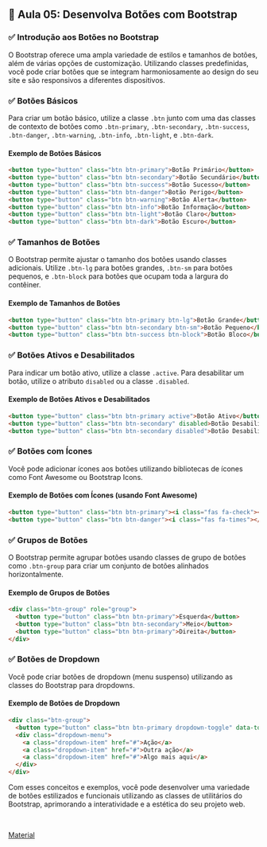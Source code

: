 ## 📝 Aula 05: Desenvolva Botões com Bootstrap

### ✅ Introdução aos Botões no Bootstrap

O Bootstrap oferece uma ampla variedade de estilos e tamanhos de botões, além de várias opções de customização. Utilizando classes predefinidas, você pode criar botões que se integram harmoniosamente ao design do seu site e são responsivos a diferentes dispositivos.

### ✅ Botões Básicos

Para criar um botão básico, utilize a classe `.btn` junto com uma das classes de contexto de botões como `.btn-primary`, `.btn-secondary`, `.btn-success`, `.btn-danger`, `.btn-warning`, `.btn-info`, `.btn-light`, e `.btn-dark`.

#### Exemplo de Botões Básicos

```html
<button type="button" class="btn btn-primary">Botão Primário</button>
<button type="button" class="btn btn-secondary">Botão Secundário</button>
<button type="button" class="btn btn-success">Botão Sucesso</button>
<button type="button" class="btn btn-danger">Botão Perigo</button>
<button type="button" class="btn btn-warning">Botão Alerta</button>
<button type="button" class="btn btn-info">Botão Informação</button>
<button type="button" class="btn btn-light">Botão Claro</button>
<button type="button" class="btn btn-dark">Botão Escuro</button>
```

### ✅ Tamanhos de Botões

O Bootstrap permite ajustar o tamanho dos botões usando classes adicionais. Utilize `.btn-lg` para botões grandes, `.btn-sm` para botões pequenos, e `.btn-block` para botões que ocupam toda a largura do contêiner.

#### Exemplo de Tamanhos de Botões

```html
<button type="button" class="btn btn-primary btn-lg">Botão Grande</button>
<button type="button" class="btn btn-secondary btn-sm">Botão Pequeno</button>
<button type="button" class="btn btn-success btn-block">Botão Bloco</button>
```

### ✅ Botões Ativos e Desabilitados

Para indicar um botão ativo, utilize a classe `.active`. Para desabilitar um botão, utilize o atributo `disabled` ou a classe `.disabled`.

#### Exemplo de Botões Ativos e Desabilitados

```html
<button type="button" class="btn btn-primary active">Botão Ativo</button>
<button type="button" class="btn btn-secondary" disabled>Botão Desabilitado</button>
<button type="button" class="btn btn-secondary disabled">Botão Desabilitado (Classe)</button>
```

### ✅ Botões com Ícones

Você pode adicionar ícones aos botões utilizando bibliotecas de ícones como Font Awesome ou Bootstrap Icons.

#### Exemplo de Botões com Ícones (usando Font Awesome)

```html
<button type="button" class="btn btn-primary"><i class="fas fa-check"></i> Botão com Ícone</button>
<button type="button" class="btn btn-danger"><i class="fas fa-times"></i> Botão com Ícone</button>
```

### ✅ Grupos de Botões

O Bootstrap permite agrupar botões usando classes de grupo de botões como `.btn-group` para criar um conjunto de botões alinhados horizontalmente.

#### Exemplo de Grupos de Botões

```html
<div class="btn-group" role="group">
  <button type="button" class="btn btn-primary">Esquerda</button>
  <button type="button" class="btn btn-secondary">Meio</button>
  <button type="button" class="btn btn-primary">Direita</button>
</div>
```

### ✅ Botões de Dropdown

Você pode criar botões de dropdown (menu suspenso) utilizando as classes do Bootstrap para dropdowns.

#### Exemplo de Botões de Dropdown

```html
<div class="btn-group">
  <button type="button" class="btn btn-primary dropdown-toggle" data-toggle="dropdown" aria-haspopup="true" aria-expanded="false">Dropdown</button>
  <div class="dropdown-menu">
    <a class="dropdown-item" href="#">Ação</a>
    <a class="dropdown-item" href="#">Outra ação</a>
    <a class="dropdown-item" href="#">Algo mais aqui</a>
  </div>
</div>
```

Com esses conceitos e exemplos, você pode desenvolver uma variedade de botões estilizados e funcionais utilizando as classes de utilitários do Bootstrap, aprimorando a interatividade e a estética do seu projeto web.

<br>

[Material](./Desenvolva%20botões.pdf)
